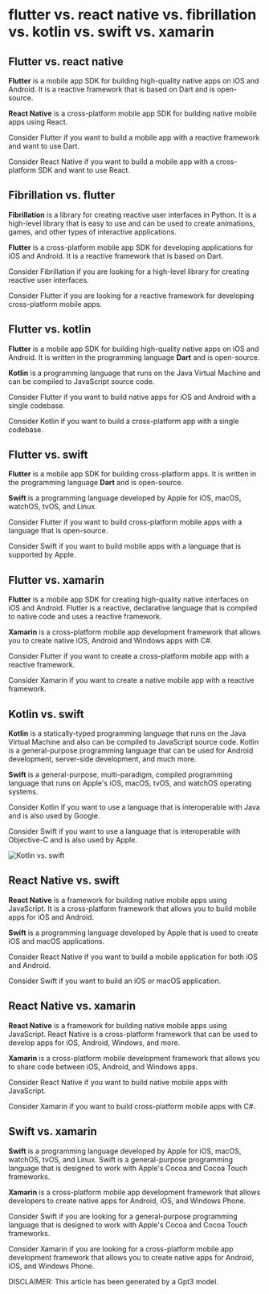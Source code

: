 # flutter vs. react native vs. fibrillation vs. kotlin vs. swift vs. xamarin
## Flutter vs. react native


**Flutter** is a mobile app SDK for building high-quality native apps on iOS and Android. It is a reactive framework that is based on Dart and is open-source.

**React Native** is a cross-platform mobile app SDK for building native mobile apps using React.

Consider Flutter if you want to build a mobile app with a reactive framework and want to use Dart.

Consider React Native if you want to build a mobile app with a cross-platform SDK and want to use React.


## Fibrillation vs. flutter


**Fibrillation** is a library for creating reactive user interfaces in Python. It is a high-level library that is easy to use and can be used to create animations, games, and other types of interactive applications.

**Flutter** is a cross-platform mobile app SDK for developing applications for iOS and Android. It is a reactive framework that is based on Dart.

Consider Fibrillation if you are looking for a high-level library for creating reactive user interfaces.

Consider Flutter if you are looking for a reactive framework for developing cross-platform mobile apps.


## Flutter vs. kotlin


**Flutter** is a mobile app SDK for building high-quality native apps on iOS and Android. It is written in the programming language **Dart** and is open-source.

**Kotlin** is a programming language that runs on the Java Virtual Machine and can be compiled to JavaScript source code.

Consider Flutter if you want to build native apps for iOS and Android with a single codebase.

Consider Kotlin if you want to build a cross-platform app with a single codebase.


## Flutter vs. swift


**Flutter** is a mobile app SDK for building cross-platform apps. It is written in the programming language **Dart** and is open-source.

**Swift** is a programming language developed by Apple for iOS, macOS, watchOS, tvOS, and Linux.

Consider Flutter if you want to build cross-platform mobile apps with a language that is open-source.

Consider Swift if you want to build mobile apps with a language that is supported by Apple.


## Flutter vs. xamarin


**Flutter** is a mobile app SDK for creating high-quality native interfaces on iOS and Android. Flutter is a reactive, declarative language that is compiled to native code and uses a reactive framework.

**Xamarin** is a cross-platform mobile app development framework that allows you to create native iOS, Android and Windows apps with C#.

Consider Flutter if you want to create a cross-platform mobile app with a reactive framework.

Consider Xamarin if you want to create a native mobile app with a reactive framework.


## Kotlin vs. swift


**Kotlin** is a statically-typed programming language that runs on the Java Virtual Machine and also can be compiled to JavaScript source code. Kotlin is a general-purpose programming language that can be used for Android development, server-side development, and much more.

**Swift** is a general-purpose, multi-paradigm, compiled programming language that runs on Apple's iOS, macOS, tvOS, and watchOS operating systems.

Consider Kotlin if you want to use a language that is interoperable with Java and is also used by Google.

Consider Swift if you want to use a language that is interoperable with Objective-C and is also used by Apple.

![Kotlin vs. swift](https://i.ritzastatic.com/Ritza-Comparisons/Kotlin-vs/kotlin-vs-swift.png)


## React Native vs. swift

**React Native** is a framework for building native mobile apps using JavaScript. It is a cross-platform framework that allows you to build mobile apps for iOS and Android.

**Swift** is a programming language developed by Apple that is used to create iOS and macOS applications.

Consider React Native if you want to build a mobile application for both iOS and Android.

Consider Swift if you want to build an iOS or macOS application.


## React Native vs. xamarin

**React Native** is a framework for building native mobile apps using JavaScript. React Native is a cross-platform framework that can be used to develop apps for iOS, Android, Windows, and more.

**Xamarin** is a cross-platform mobile development framework that allows you to share code between iOS, Android, and Windows apps.

Consider React Native if you want to build native mobile apps with JavaScript.

Consider Xamarin if you want to build cross-platform mobile apps with C#.


## Swift vs. xamarin


**Swift** is a programming language developed by Apple for iOS, macOS, watchOS, tvOS, and Linux. Swift is a general-purpose programming language that is designed to work with Apple's Cocoa and Cocoa Touch frameworks.

**Xamarin** is a cross-platform mobile app development framework that allows developers to create native apps for Android, iOS, and Windows Phone.

Consider Swift if you are looking for a general-purpose programming language that is designed to work with Apple's Cocoa and Cocoa Touch frameworks.

Consider Xamarin if you are looking for a cross-platform mobile app development framework that allows you to create native apps for Android, iOS, and Windows Phone.




DISCLAIMER: This article has been generated by a Gpt3 model.